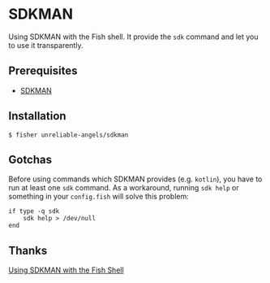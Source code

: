# SDKMAN

Using SDKMAN with the Fish shell. It provide the `sdk` command and let you to use it transparently.

## Prerequisites

- [SDKMAN](http://sdkman.io)

## Installation

```
$ fisher unreliable-angels/sdkman
```

## Gotchas

Before using commands which SDKMAN provides (e.g. `kotlin`), you have to run at least one `sdk` command.
As a workaround, running `sdk help` or something in your `config.fish` will solve this problem:

```fish
if type -q sdk
    sdk help > /dev/null
end
```

## Thanks

[Using SDKMAN with the Fish Shell](http://tedwise.com/2016/02/26/using-sdkman-with-the-fish-shell)
